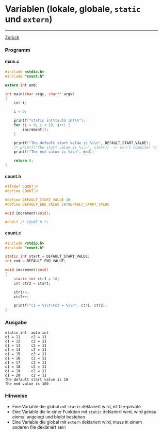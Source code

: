 # Variablen (lokale, globale, `static` und `extern`)
---
[Zurück](../README.md)

### Programm

#### main.c
```c
#include <stdio.h>
#include "count.h"

extern int end;

int main(char argc, char** argv)
{
	int i;

	i = 0;

	printf("static int\tauto int\n");
	for (i = 0; i < 10; i++) {
		increment();
	}

	printf("The default start value is %i\n", DEFAULT_START_VALUE);
	/* printf("The start value is %i\n", start);  <- won't compile! */
	printf("The end value is %i\n", end);

	return 0;
}
```


#### count.h
```c
#ifndef COUNT_H
#define COUNT_H

#define DEFAULT_START_VALUE 10
#define DEFAULT_END_VALUE 10*DEFAULT_START_VALUE

void increment(void);

#endif /* COUNT_H */
```

#### count.c
```c
#include <stdio.h>
#include "count.h"

static int start = DEFAULT_START_VALUE;
int end = DEFAULT_END_VALUE;

void increment(void)
{
	static int ctr1 = 10;
	int ctr2 = start;

	ctr1++;
	ctr2++;

	printf("c1 = %i\t\tc2 = %i\n", ctr1, ctr2);
}
```

### Ausgabe
```
static int	auto int
c1 = 11		c2 = 11
c1 = 12		c2 = 11
c1 = 13		c2 = 11
c1 = 14		c2 = 11
c1 = 15		c2 = 11
c1 = 16		c2 = 11
c1 = 17		c2 = 11
c1 = 18		c2 = 11
c1 = 19		c2 = 11
c1 = 20		c2 = 11
The default start value is 10
The end value is 100
```

### Hinweise
* Eine Variable die global mit `static` deklariert wird, ist file-private
* Eine Variable die in einer Funktion mit `static` deklariert wird, wird genau einmal angelegt und bleibt bestehen
* Eine Variable die global mit `extern` deklariert wird, muss in einem anderen file deklariert sein
